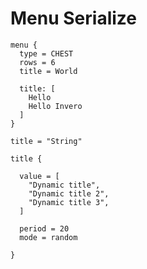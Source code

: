 # Menu Serialize

```hocon
menu {
  type = CHEST
  rows = 6
  title = World
  
  title: [
    Hello
    Hello Invero
  ]
}
```

```hocon
title = "String"

title {

  value = [
    "Dynamic title",
    "Dynamic title 2",
    "Dynamic title 3",
  ]

  period = 20
  mode = random
  
}
```